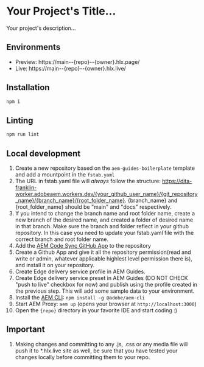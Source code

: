 # Your Project's Title...
Your project's description...

## Environments
- Preview: https://main--{repo}--{owner}.hlx.page/
- Live: https://main--{repo}--{owner}.hlx.live/

## Installation

```sh
npm i
```

## Linting

```sh
npm run lint
```

## Local development

1. Create a new repository based on the `aem-guides-boilerplate` template and add a mountpoint in the `fstab.yaml`
1. The URL in fstab.yaml file will *always* follow the structure: https://dita-franklin-worker.adobeaem.workers.dev/{your_github_user_name}/{git_repository_name}/{branch_name}/{root_folder_name}. {branch_name} and {root_folder_name} should be "main" and "docs" respectively.
1. If you intend to change the branch name and root folder name, create a new branch of the desired name, and created a folder of desired name in that branch. Make sure the branch and folder reflect in your github repository. In this case you need to update your fstab.yaml file with the correct branch and root folder name.
1. Add the [AEM Code Sync GitHub App](https://github.com/apps/aem-code-sync) to the repository
1. Create a Github App and give it all the repository permission(read and write or admin, whatever applicable highlest level permission there is), and install it on your repository.
1. Create Edge delivery service profile in AEM Guides.
1. Create Edge delivery service preset in AEM Guides (DO NOT CHECK "push to live" checkbox for now) and publish using the profile created in the previous step. This will add some sample data to your environment.
1. Install the [AEM CLI](https://github.com/adobe/aem-cli): `npm install -g @adobe/aem-cli`
1. Start AEM Proxy: `aem up` (opens your browser at `http://localhost:3000`)
1. Open the `{repo}` directory in your favorite IDE and start coding :)

## Important
1. Making changes and committing to any .js, .css or any media file will push it to *.hlx.live site as well, be sure that you have tested your changes locally before committing them to your repo.
